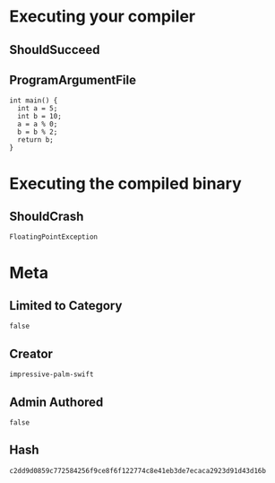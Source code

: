 # Executing your compiler

## ShouldSucceed

## ProgramArgumentFile

```
int main() {
  int a = 5;
  int b = 10;
  a = a % 0;
  b = b % 2;
  return b;
}
```

# Executing the compiled binary

## ShouldCrash

```
FloatingPointException
```

# Meta

## Limited to Category

```
false
```

## Creator

```
impressive-palm-swift
```

## Admin Authored

```
false
```

## Hash

```
c2dd9d0859c772584256f9ce8f6f122774c8e41eb3de7ecaca2923d91d43d16b
```
